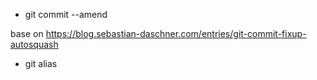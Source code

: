 

+ git commit --amend

base on https://blog.sebastian-daschner.com/entries/git-commit-fixup-autosquash

+ git alias
